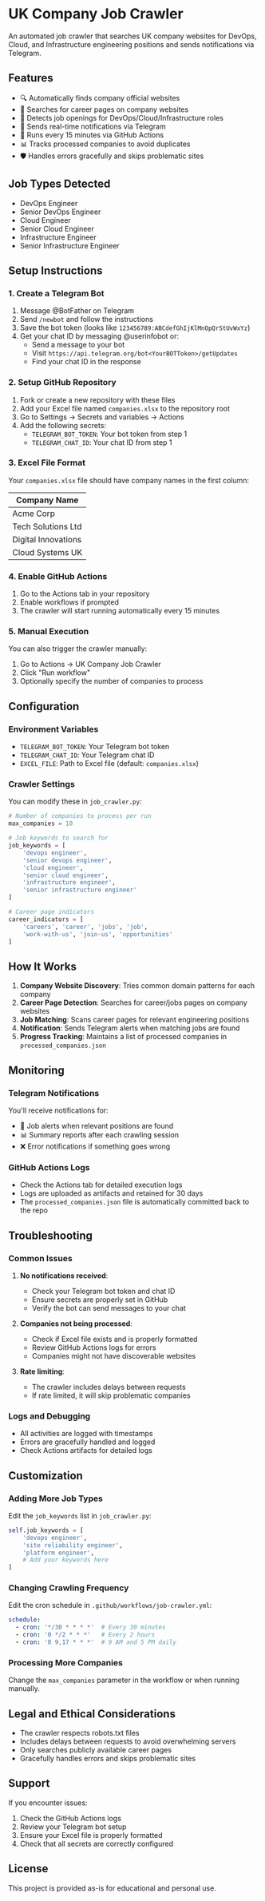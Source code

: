 # UK Company Job Crawler

An automated job crawler that searches UK company websites for DevOps, Cloud, and Infrastructure engineering positions and sends notifications via Telegram.

## Features

- 🔍 Automatically finds company official websites
- 🎯 Searches for career pages on company websites
- 💼 Detects job openings for DevOps/Cloud/Infrastructure roles
- 📱 Sends real-time notifications via Telegram
- 🔄 Runs every 15 minutes via GitHub Actions
- 📊 Tracks processed companies to avoid duplicates
- 🛡️ Handles errors gracefully and skips problematic sites

## Job Types Detected

- DevOps Engineer
- Senior DevOps Engineer
- Cloud Engineer
- Senior Cloud Engineer
- Infrastructure Engineer
- Senior Infrastructure Engineer

## Setup Instructions

### 1. Create a Telegram Bot

1. Message @BotFather on Telegram
2. Send `/newbot` and follow the instructions
3. Save the bot token (looks like `123456789:ABCdefGhIjKlMnOpQrStUvWxYz`)
4. Get your chat ID by messaging @userinfobot or:
   - Send a message to your bot
   - Visit `https://api.telegram.org/bot<YourBOTToken>/getUpdates`
   - Find your chat ID in the response

### 2. Setup GitHub Repository

1. Fork or create a new repository with these files
2. Add your Excel file named `companies.xlsx` to the repository root
3. Go to Settings → Secrets and variables → Actions
4. Add the following secrets:
   - `TELEGRAM_BOT_TOKEN`: Your bot token from step 1
   - `TELEGRAM_CHAT_ID`: Your chat ID from step 1

### 3. Excel File Format

Your `companies.xlsx` file should have company names in the first column:

| Company Name |
|--------------|
| Acme Corp    |
| Tech Solutions Ltd |
| Digital Innovations |
| Cloud Systems UK |

### 4. Enable GitHub Actions

1. Go to the Actions tab in your repository
2. Enable workflows if prompted
3. The crawler will start running automatically every 15 minutes

### 5. Manual Execution

You can also trigger the crawler manually:
1. Go to Actions → UK Company Job Crawler
2. Click "Run workflow"
3. Optionally specify the number of companies to process

## Configuration

### Environment Variables

- `TELEGRAM_BOT_TOKEN`: Your Telegram bot token
- `TELEGRAM_CHAT_ID`: Your Telegram chat ID
- `EXCEL_FILE`: Path to Excel file (default: `companies.xlsx`)

### Crawler Settings

You can modify these in `job_crawler.py`:

```python
# Number of companies to process per run
max_companies = 10

# Job keywords to search for
job_keywords = [
    'devops engineer',
    'senior devops engineer',
    'cloud engineer',
    'senior cloud engineer',
    'infrastructure engineer',
    'senior infrastructure engineer'
]

# Career page indicators
career_indicators = [
    'careers', 'career', 'jobs', 'job', 
    'work-with-us', 'join-us', 'opportunities'
]
```

## How It Works

1. **Company Website Discovery**: Tries common domain patterns for each company
2. **Career Page Detection**: Searches for career/jobs pages on company websites
3. **Job Matching**: Scans career pages for relevant engineering positions
4. **Notification**: Sends Telegram alerts when matching jobs are found
5. **Progress Tracking**: Maintains a list of processed companies in `processed_companies.json`

## Monitoring

### Telegram Notifications

You'll receive notifications for:
- 🎉 Job alerts when relevant positions are found
- 📊 Summary reports after each crawling session
- ❌ Error notifications if something goes wrong

### GitHub Actions Logs

- Check the Actions tab for detailed execution logs
- Logs are uploaded as artifacts and retained for 30 days
- The `processed_companies.json` file is automatically committed back to the repo

## Troubleshooting

### Common Issues

1. **No notifications received**:
   - Check your Telegram bot token and chat ID
   - Ensure secrets are properly set in GitHub
   - Verify the bot can send messages to your chat

2. **Companies not being processed**:
   - Check if Excel file exists and is properly formatted
   - Review GitHub Actions logs for errors
   - Companies might not have discoverable websites

3. **Rate limiting**:
   - The crawler includes delays between requests
   - If rate limited, it will skip problematic companies

### Logs and Debugging

- All activities are logged with timestamps
- Errors are gracefully handled and logged
- Check Actions artifacts for detailed logs

## Customization

### Adding More Job Types

Edit the `job_keywords` list in `job_crawler.py`:

```python
self.job_keywords = [
    'devops engineer',
    'site reliability engineer',
    'platform engineer',
    # Add your keywords here
]
```

### Changing Crawling Frequency

Edit the cron schedule in `.github/workflows/job-crawler.yml`:

```yaml
schedule:
  - cron: '*/30 * * * *'  # Every 30 minutes
  - cron: '0 */2 * * *'   # Every 2 hours
  - cron: '0 9,17 * * *'  # 9 AM and 5 PM daily
```

### Processing More Companies

Change the `max_companies` parameter in the workflow or when running manually.

## Legal and Ethical Considerations

- The crawler respects robots.txt files
- Includes delays between requests to avoid overwhelming servers
- Only searches publicly available career pages
- Gracefully handles errors and skips problematic sites

## Support

If you encounter issues:
1. Check the GitHub Actions logs
2. Review your Telegram bot setup
3. Ensure your Excel file is properly formatted
4. Check that all secrets are correctly configured

## License

This project is provided as-is for educational and personal use.